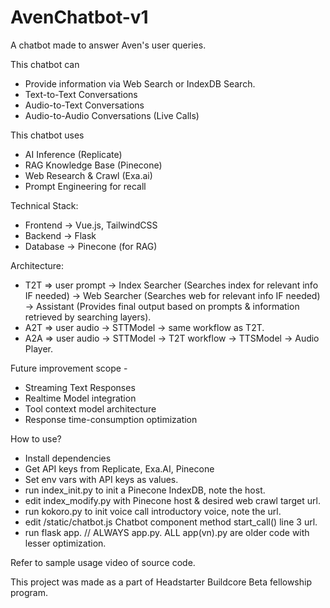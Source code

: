 # AvenChatbot-v1
A chatbot made to answer Aven's user queries.

This chatbot can
- Provide information via Web Search or IndexDB Search.
- Text-to-Text Conversations
- Audio-to-Text Conversations
- Audio-to-Audio Conversations (Live Calls)

This chatbot uses
- AI Inference (Replicate)
- RAG Knowledge Base (Pinecone)
- Web Research & Crawl (Exa.ai)
- Prompt Engineering for recall

Technical Stack:
- Frontend -> Vue.js, TailwindCSS
- Backend -> Flask
- Database -> Pinecone (for RAG)

Architecture:

- T2T => user prompt -> Index Searcher (Searches index for relevant info IF needed) -> Web Searcher (Searches web for relevant info IF needed) -> Assistant (Provides final output based on prompts & information retrieved by searching layers).
- A2T => user audio -> STTModel -> same workflow as T2T.
- A2A => user audio -> STTModel -> T2T workflow -> TTSModel -> Audio Player.

Future improvement scope -
- Streaming Text Responses
- Realtime Model integration
- Tool context model architecture
- Response time-consumption optimization

How to use?
- Install dependencies
- Get API keys from Replicate, Exa.AI, Pinecone
- Set env vars with API keys as values.
- run index_init.py to init a Pinecone IndexDB, note the host.
- edit index_modify.py with Pinecone host & desired web crawl target url.
- run kokoro.py to init voice call introductory voice, note the url.
- edit /static/chatbot.js Chatbot component method start_call() line 3 url.
- run flask app.  // ALWAYS app.py. ALL app(vn).py are older code with lesser optimization.

Refer to sample usage video of source code.

This project was made as a part of Headstarter Buildcore Beta fellowship program.
